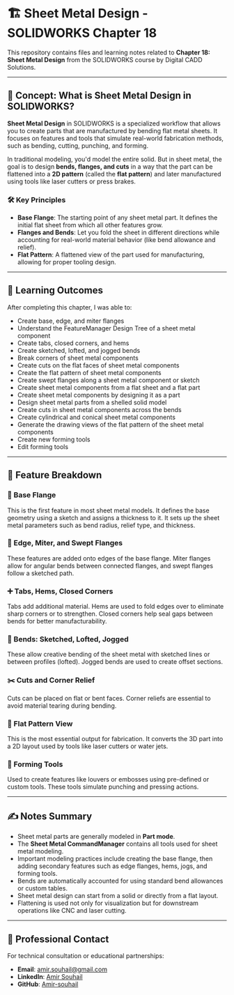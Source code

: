 # 🏗️ Sheet Metal Design - SOLIDWORKS Chapter 18

This repository contains files and learning notes related to **Chapter 18: Sheet Metal Design** from the SOLIDWORKS course by Digital CADD Solutions.

---

## 🧠 Concept: What is Sheet Metal Design in SOLIDWORKS?

**Sheet Metal Design** in SOLIDWORKS is a specialized workflow that allows you to create parts that are manufactured by bending flat metal sheets. It focuses on features and tools that simulate real-world fabrication methods, such as bending, cutting, punching, and forming.

In traditional modeling, you'd model the entire solid. But in sheet metal, the goal is to design **bends, flanges, and cuts** in a way that the part can be flattened into a **2D pattern** (called the **flat pattern**) and later manufactured using tools like laser cutters or press brakes.

### 🛠️ Key Principles

- **Base Flange**: The starting point of any sheet metal part. It defines the initial flat sheet from which all other features grow.
- **Flanges and Bends**: Let you fold the sheet in different directions while accounting for real-world material behavior (like bend allowance and relief).
- **Flat Pattern**: A flattened view of the part used for manufacturing, allowing for proper tooling design.

---

## 🎯 Learning Outcomes

After completing this chapter, I was able to:

- Create base, edge, and miter flanges
- Understand the FeatureManager Design Tree of a sheet metal component
- Create tabs, closed corners, and hems
- Create sketched, lofted, and jogged bends
- Break corners of sheet metal components
- Create cuts on the flat faces of sheet metal components
- Create the flat pattern of sheet metal components
- Create swept flanges along a sheet metal component or sketch
- Create sheet metal components from a flat sheet and a flat part
- Create sheet metal components by designing it as a part
- Design sheet metal parts from a shelled solid model
- Create cuts in sheet metal components across the bends
- Create cylindrical and conical sheet metal components
- Generate the drawing views of the flat pattern of the sheet metal components
- Create new forming tools
- Edit forming tools

---

## 🧩 Feature Breakdown

### 📐 Base Flange
This is the first feature in most sheet metal models. It defines the base geometry using a sketch and assigns a thickness to it. It sets up the sheet metal parameters such as bend radius, relief type, and thickness.

### 📏 Edge, Miter, and Swept Flanges
These features are added onto edges of the base flange. Miter flanges allow for angular bends between connected flanges, and swept flanges follow a sketched path.

### ➕ Tabs, Hems, Closed Corners
Tabs add additional material. Hems are used to fold edges over to eliminate sharp corners or to strengthen. Closed corners help seal gaps between bends for better manufacturability.

### 🔄 Bends: Sketched, Lofted, Jogged
These allow creative bending of the sheet metal with sketched lines or between profiles (lofted). Jogged bends are used to create offset sections.

### ✂️ Cuts and Corner Relief
Cuts can be placed on flat or bent faces. Corner reliefs are essential to avoid material tearing during bending.

### 🧾 Flat Pattern View
This is the most essential output for fabrication. It converts the 3D part into a 2D layout used by tools like laser cutters or water jets.

### 🧰 Forming Tools
Used to create features like louvers or embosses using pre-defined or custom tools. These tools simulate punching and pressing actions.





---

## ✍️ Notes Summary

- Sheet metal parts are generally modeled in **Part mode**.
- The **Sheet Metal CommandManager** contains all tools used for sheet metal modeling.
- Important modeling practices include creating the base flange, then adding secondary features such as edge flanges, hems, jogs, and forming tools.
- Bends are automatically accounted for using standard bend allowances or custom tables.
- Sheet metal design can start from a solid or directly from a flat layout.
- Flattening is used not only for visualization but for downstream operations like CNC and laser cutting.

---

## 💼 Professional Contact

For technical consultation or educational partnerships:

- **Email**: [amir.souhail@gmail.com](mailto:amir.souhail@gmail.com)  
- **LinkedIn**: [Amir Souhail](https://www.linkedin.com/in/amir-souhail-3b939069/)  
- **GitHub**: [Amir-souhail](https://github.com/Amir-souhail)

